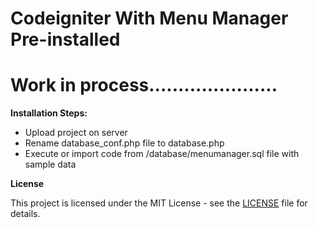 # Codeigniter With Menu Manager Pre-installed

# Work in process......................

**Installation Steps:**
* Upload project on server
* Rename database_conf.php file to database.php
* Execute or import code from /database/menumanager.sql file with sample data



**License**

This project is licensed under the MIT License - see the [LICENSE](Licence) file for details.

